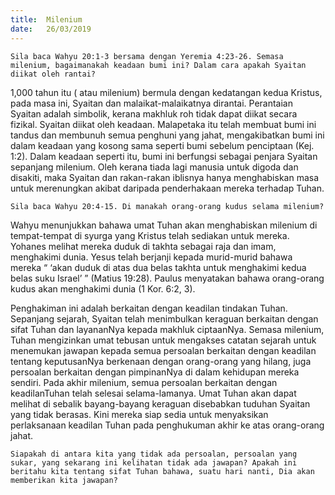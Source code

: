 ```yaml
---
title:  Milenium
date:   26/03/2019
---
```


`Sila baca Wahyu 20:1-3 bersama dengan Yeremia 4:23-26. Semasa milenium, bagaimanakah keadaan bumi ini? Dalam cara apakah Syaitan diikat oleh rantai?`

1,000 tahun itu ( atau milenium) bermula dengan kedatangan kedua Kristus, pada masa ini, Syaitan dan malaikat-malaikatnya dirantai. Perantaian Syaitan adalah simbolik, kerana makhluk roh tidak dapat diikat secara fizikal. Syaitan diikat oleh keadaan. Malapetaka itu telah membuat bumi ini tandus dan membunuh semua penghuni yang jahat, mengakibatkan bumi ini dalam keadaan yang  kosong sama seperti bumi sebelum penciptaan (Kej. 1:2). Dalam keadaan seperti itu, bumi ini berfungsi sebagai penjara Syaitan sepanjang milenium. Oleh kerana tiada lagi manusia untuk digoda dan disakiti, maka Syaitan dan rakan-rakan iblisnya hanya menghabiskan masa untuk merenungkan akibat daripada penderhakaan mereka terhadap Tuhan.

`Sila baca Wahyu 20:4-15. Di manakah orang-orang kudus selama milenium?`

Wahyu menunjukkan bahawa umat Tuhan akan menghabiskan milenium di tempat-tempat di syurga yang Kristus telah sediakan untuk mereka. Yohanes melihat mereka duduk di takhta sebagai raja dan imam, menghakimi dunia. Yesus telah berjanji kepada murid-murid bahawa mereka “ ‘akan duduk  di atas dua belas takhta untuk menghakimi kedua belas suku Israel’ ” (Matius 19:28). Paulus menyatakan bahawa orang-orang kudus akan menghakimi dunia (1 Kor. 6:2, 3).

Penghakiman ini adalah berkaitan dengan keadilan tindakan Tuhan. Sepanjang sejarah, Syaitan telah menimbulkan keraguan berkaitan dengan sifat Tuhan dan layananNya kepada makhluk ciptaanNya. Semasa milenium, Tuhan mengizinkan umat tebusan untuk mengakses catatan sejarah untuk menemukan jawapan kepada semua persoalan berkaitan dengan keadilan tentang keputusanNya berkenaan dengan orang-orang yang hilang, juga persoalan berkaitan dengan pimpinanNya di dalam kehidupan mereka sendiri. Pada akhir milenium, semua persoalan berkaitan dengan keadilanTuhan telah selesai selama-lamanya. Umat Tuhan akan dapat melihat di sebalik bayang-bayang keraguan disebabkan tuduhan Syaitan yang tidak berasas. Kini mereka siap sedia untuk menyaksikan perlaksanaan keadilan Tuhan pada   penghukuman akhir  ke atas orang-orang jahat.

`Siapakah di antara kita yang tidak ada persoalan, persoalan yang sukar, yang sekarang ini kelihatan tidak ada jawapan? Apakah ini beritahu kita tentang sifat Tuhan bahawa, suatu hari nanti, Dia akan memberikan kita jawapan?`